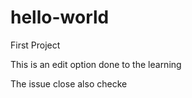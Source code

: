 # hello-world
First Project

This is an edit option done to the learning

The issue close also checke
